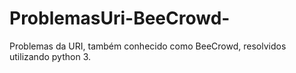 # ProblemasUri-BeeCrowd-
Problemas da URI, também conhecido como BeeCrowd, resolvidos utilizando python 3.
